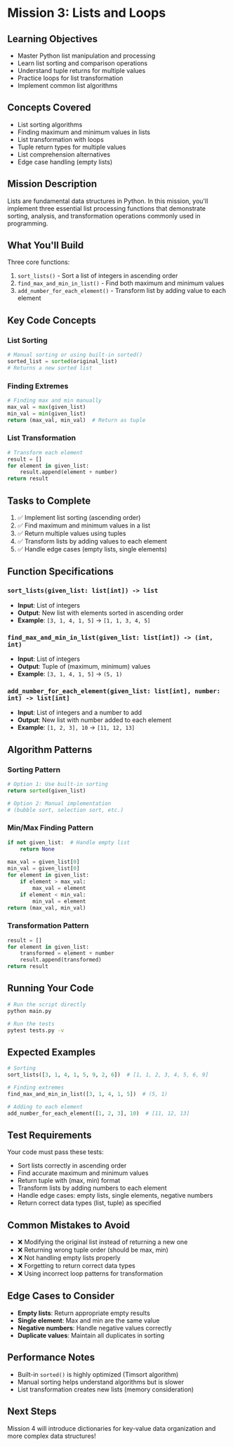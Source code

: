 # Mission 3: Lists and Loops

## Learning Objectives
- Master Python list manipulation and processing
- Learn list sorting and comparison operations
- Understand tuple returns for multiple values
- Practice loops for list transformation
- Implement common list algorithms

## Concepts Covered
- List sorting algorithms
- Finding maximum and minimum values in lists
- List transformation with loops
- Tuple return types for multiple values
- List comprehension alternatives
- Edge case handling (empty lists)

## Mission Description
Lists are fundamental data structures in Python. In this mission, you'll implement three essential list processing functions that demonstrate sorting, analysis, and transformation operations commonly used in programming.

## What You'll Build
Three core functions:
1. `sort_lists()` - Sort a list of integers in ascending order
2. `find_max_and_min_in_list()` - Find both maximum and minimum values
3. `add_number_for_each_element()` - Transform list by adding value to each element

## Key Code Concepts

### List Sorting
```python
# Manual sorting or using built-in sorted()
sorted_list = sorted(original_list)
# Returns a new sorted list
```

### Finding Extremes
```python
# Finding max and min manually
max_val = max(given_list)
min_val = min(given_list)
return (max_val, min_val)  # Return as tuple
```

### List Transformation
```python
# Transform each element
result = []
for element in given_list:
    result.append(element + number)
return result
```

## Tasks to Complete
1. ✅ Implement list sorting (ascending order)
2. ✅ Find maximum and minimum values in a list
3. ✅ Return multiple values using tuples
4. ✅ Transform lists by adding values to each element
5. ✅ Handle edge cases (empty lists, single elements)

## Function Specifications

### `sort_lists(given_list: list[int]) -> list`
- **Input**: List of integers
- **Output**: New list with elements sorted in ascending order
- **Example**: `[3, 1, 4, 1, 5]` → `[1, 1, 3, 4, 5]`

### `find_max_and_min_in_list(given_list: list[int]) -> (int, int)`
- **Input**: List of integers
- **Output**: Tuple of (maximum, minimum) values
- **Example**: `[3, 1, 4, 1, 5]` → `(5, 1)`

### `add_number_for_each_element(given_list: list[int], number: int) -> list[int]`
- **Input**: List of integers and a number to add
- **Output**: New list with number added to each element
- **Example**: `[1, 2, 3], 10` → `[11, 12, 13]`

## Algorithm Patterns

### Sorting Pattern
```python
# Option 1: Use built-in sorting
return sorted(given_list)

# Option 2: Manual implementation
# (bubble sort, selection sort, etc.)
```

### Min/Max Finding Pattern
```python
if not given_list:  # Handle empty list
    return None
    
max_val = given_list[0]
min_val = given_list[0]
for element in given_list:
    if element > max_val:
        max_val = element
    if element < min_val:
        min_val = element
return (max_val, min_val)
```

### Transformation Pattern
```python
result = []
for element in given_list:
    transformed = element + number
    result.append(transformed)
return result
```

## Running Your Code
```bash
# Run the script directly
python main.py

# Run the tests
pytest tests.py -v
```

## Expected Examples
```python
# Sorting
sort_lists([3, 1, 4, 1, 5, 9, 2, 6])  # [1, 1, 2, 3, 4, 5, 6, 9]

# Finding extremes
find_max_and_min_in_list([3, 1, 4, 1, 5])  # (5, 1)

# Adding to each element
add_number_for_each_element([1, 2, 3], 10)  # [11, 12, 13]
```

## Test Requirements
Your code must pass these tests:
- Sort lists correctly in ascending order
- Find accurate maximum and minimum values
- Return tuple with (max, min) format
- Transform lists by adding numbers to each element
- Handle edge cases: empty lists, single elements, negative numbers
- Return correct data types (list, tuple) as specified

## Common Mistakes to Avoid
- ❌ Modifying the original list instead of returning a new one
- ❌ Returning wrong tuple order (should be max, min)
- ❌ Not handling empty lists properly
- ❌ Forgetting to return correct data types
- ❌ Using incorrect loop patterns for transformation

## Edge Cases to Consider
- **Empty lists**: Return appropriate empty results
- **Single element**: Max and min are the same value
- **Negative numbers**: Handle negative values correctly
- **Duplicate values**: Maintain all duplicates in sorting

## Performance Notes
- Built-in `sorted()` is highly optimized (Timsort algorithm)
- Manual sorting helps understand algorithms but is slower
- List transformation creates new lists (memory consideration)

## Next Steps
Mission 4 will introduce dictionaries for key-value data organization and more complex data structures!
